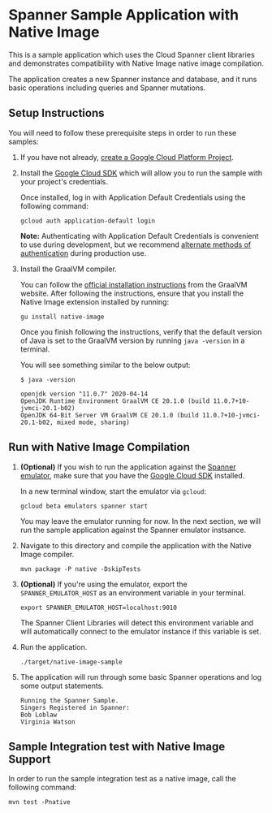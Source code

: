 # Spanner Sample Application with Native Image

This is a sample application which uses the Cloud Spanner client libraries and demonstrates compatibility with Native Image native image compilation.

The application creates a new Spanner instance and database, and it runs basic operations including queries and Spanner mutations.

## Setup Instructions

You will need to follow these prerequisite steps in order to run these samples:

1. If you have not already, [create a Google Cloud Platform Project](https://cloud.google.com/resource-manager/docs/creating-managing-projects#creating_a_project).

2. Install the [Google Cloud SDK](https://cloud.google.com/sdk/) which will allow you to run the sample with your project's credentials.

   Once installed, log in with Application Default Credentials using the following command:

    ```
    gcloud auth application-default login
    ```

   **Note:** Authenticating with Application Default Credentials is convenient to use during development, but we recommend [alternate methods of authentication](https://cloud.google.com/docs/authentication/production) during production use.

3. Install the GraalVM compiler.

   You can follow the [official installation instructions](https://www.graalvm.org/docs/getting-started-with-graalvm/#install-graalvm) from the GraalVM website.
   After following the instructions, ensure that you install the Native Image extension installed by running:

    ```
    gu install native-image
    ```

   Once you finish following the instructions, verify that the default version of Java is set to the GraalVM version by running `java -version` in a terminal.

   You will see something similar to the below output:

    ```
    $ java -version
   
    openjdk version "11.0.7" 2020-04-14
    OpenJDK Runtime Environment GraalVM CE 20.1.0 (build 11.0.7+10-jvmci-20.1-b02)
    OpenJDK 64-Bit Server VM GraalVM CE 20.1.0 (build 11.0.7+10-jvmci-20.1-b02, mixed mode, sharing)
    ```
## Run with Native Image Compilation

1. **(Optional)** If you wish to run the application against the [Spanner emulator](https://cloud.google.com/spanner/docs/emulator), make sure that you have the [Google Cloud SDK](https://cloud.google.com/sdk) installed.

   In a new terminal window, start the emulator via `gcloud`:

    ```
    gcloud beta emulators spanner start
    ```

   You may leave the emulator running for now.
   In the next section, we will run the sample application against the Spanner emulator instsance.

2. Navigate to this directory and compile the application with the Native Image compiler.

    ```
    mvn package -P native -DskipTests
    ```

3. **(Optional)** If you're using the emulator, export the `SPANNER_EMULATOR_HOST` as an environment variable in your terminal.

    ```
    export SPANNER_EMULATOR_HOST=localhost:9010
    ``` 

   The Spanner Client Libraries will detect this environment variable and will automatically connect to the emulator instance if this variable is set.

4. Run the application.

    ```
    ./target/native-image-sample
    ```

5. The application will run through some basic Spanner operations and log some output statements.

    ```
    Running the Spanner Sample.
    Singers Registered in Spanner:
    Bob Loblaw
    Virginia Watson
    ```

## Sample Integration test with Native Image Support

In order to run the sample integration test as a native image, call the following command:

   ```
   mvn test -Pnative
   ```
